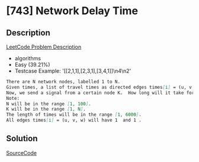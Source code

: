 # [743] Network Delay Time

## Description

[LeetCode Problem Description](https://leetcode.com/problems/network-delay-time/description/)

* algorithms
* Easy (39.21%)
* Testcase Example:  '[[2,1,1],[2,3,1],[3,4,1]]\n4\n2'

```md
There are N network nodes, labelled 1 to N.
Given times, a list of travel times as directed edges times[i] = (u, v, w), where u is the source node, v is the target node, and w is the time it takes for a signal to travel from source to target.
Now, we send a signal from a certain node K.  How long will it take for all nodes to receive the signal?  If it is impossible, return -1.
Note:
N will be in the range [1, 100].
K will be in the range [1, N].
The length of times will be in the range [1, 6000].
All edges times[i] = (u, v, w) will have 1  and 1 .

```

## Solution

[SourceCode](./solution.js)